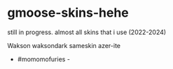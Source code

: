 # gmoose-skins-hehe
still in progress.
almost all skins that i use (2022-2024)

Wakson
waksondark
sameskin
azer-ite
- #momomofuries -
